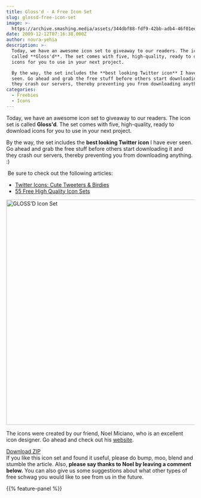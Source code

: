 ```yaml
---
title: Gloss'd - A Free Icon Set
slug: glossd-free-icon-set
image: >-
  https://archive.smashing.media/assets/344dbf88-fdf9-42bb-adb4-46f01eedd629/0028ff30-51fe-4bb7-94eb-3033dade79aa/glossd.png
date: 2009-12-12T07:16:38.000Z
author: noura-yehia
description: >-
  Today, we have an awesome icon set to giveaway to our readers. The icon set is
  called **Gloss'd**. The set comes with five, high-quality, ready to download
  icons for you to use in your next project.

  By the way, the set includes the **best looking Twitter icon** I have ever
  seen. Go ahead and grab the free stuff before others start downloading it and
  they crash our servers, thereby preventing you from downloading anything. :)
categories:
  - Freebies
  - Icons
---
```

Today, we have an awesome icon set to giveaway to our readers. The icon set is called <strong>Gloss'd</strong>. The set comes with five, high-quality, ready to download icons for you to use in your next project.

By the way, the set includes the <strong>best looking Twitter icon</strong> I have ever seen. Go ahead and grab the free stuff before others start downloading it and they crash our servers, thereby preventing you from downloading anything. :)
<div class="blue-line"> Be sure to check out the following articles:</div>
<div class="blue-line">
<ul>
 	<li><a title="Read 'Twitter Icons: Cute Tweeters &amp; Birdies'" href="https://www.smashingmagazine.com/2009/01/friday-freebies-flavours-icon-set-and-cute-tweeters-icon-set/" rel="bookmark">Twitter Icons: Cute Tweeters &amp; Birdies</a></li>
 	<li><a title="Read '55 Free High Quality Icon Sets'" href="https://www.smashingmagazine.com/2008/07/55-free-high-quality-icon-sets/" rel="bookmark">55 Free High Quality Icon Sets</a></li>
</ul>
</div>
<a href="https://smashingmagazine.com/wp-content/uploads/glossd/glossd-icons.zip"><img loading="lazy" decoding="async" class="b-twenty" src="https://archive.smashing.media/assets/344dbf88-fdf9-42bb-adb4-46f01eedd629/7fc9ad4e-042c-4764-8c34-bc93efd0b1f8/icons.jpg" alt="GLOSS'D Icon Set" width="600" height="600" /></a>

The icons were created by our friend, Noel Miciano, who is an excellent icon designer. Go ahead and check out his <a href="https://nmiciano.com">website</a>.
<div class="blue-line"><a href="https://smashingmagazine.com/wp-content/uploads/glossd/glossd-icons.zip">Download ZIP </a></div>
If you like this icon set and found it useful, please do bump, moo, blend and stumble the article. Also, <strong>please say thanks to Noel by leaving a comment below.</strong> You can also give us some suggestions about what other types of free schwag you would like to see from us in the future.

{{% feature-panel %}}

